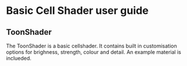 # Basic Cell Shader user guide

## ToonShader

The ToonShader is a basic cellshader. It contains built in customisation options for brighness, strength, colour and detail. An example material is inclueded.

